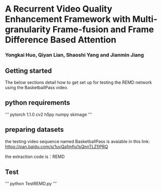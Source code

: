 # A Recurrent Video Quality Enhancement Framework with Multi-granularity Frame-fusion and Frame Difference Based Attention

### Yongkai Huo, Qiyan Lian, Shaoshi Yang and Jianmin Jiang


## Getting started
The below sections detail how to get set up for testing the REMD network using the BasketballPass video. 

## python requirements
'''
pytorch 1.1.0
cv2
h5py
numpy
skimage
'''

## preparing datasets
the testing video sequence named BasketballPass is avaiable in this link:
https://pan.baidu.com/s/1uvQa1mfiu1sQnnTLZfjPRQ 


the extraction code is：REMD 

## Test
'''
python TestREMD.py
'''

